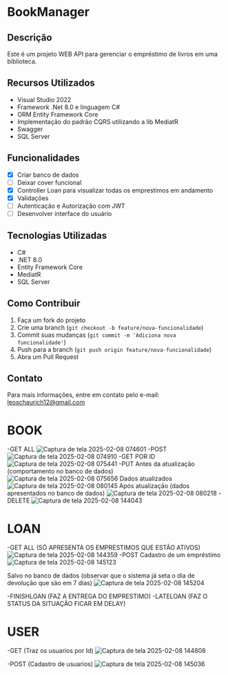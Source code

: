 # BookManager

## Descrição
Este é um projeto WEB API para gerenciar o empréstimo de livros em uma biblioteca.

## Recursos Utilizados
- Visual Studio 2022
- Framework .Net 8.0 e linguagem C#
- ORM Entity Framework Core
- Implementação do padrão CQRS utilizando a lib MediatR
- Swagger
- SQL Server

## Funcionalidades
- [x] Criar banco de dados
- [ ] Deixar cover funcional
- [X] Controller Loan para visualizar todas os emprestimos em andamento
- [X] Validações
- [ ] Autenticação e Autorização com JWT
- [ ] Desenvolver interface do usuário

## Tecnologias Utilizadas
- C#
- .NET 8.0
- Entity Framework Core
- MediatR
- SQL Server

## Como Contribuir
1. Faça um fork do projeto
2. Crie uma branch (`git checkout -b feature/nova-funcionalidade`)
3. Commit suas mudanças (`git commit -m 'Adiciona nova funcionalidade'`)
4. Push para a branch (`git push origin feature/nova-funcionalidade`)
5. Abra um Pull Request

## Contato
Para mais informações, entre em contato pelo e-mail: leoschaurich12@gmail.com


# BOOK

-GET ALL
![Captura de tela 2025-02-08 074601](https://github.com/user-attachments/assets/04b30b29-34f3-463e-94ff-91deeaa2cfd8)
-POST
![Captura de tela 2025-02-08 074910](https://github.com/user-attachments/assets/6c9d99e1-6117-40e9-ae0d-b0425a5e3598)
-GET POR ID
![Captura de tela 2025-02-08 075441](https://github.com/user-attachments/assets/7265ee2a-d6b7-4277-aa67-fda09ff483ba)
-PUT
Antes da atualização (comportamento no banco de dados)
![Captura de tela 2025-02-08 075656](https://github.com/user-attachments/assets/f6ab30a9-8930-4bc4-94af-28502bf2a072)
Dados atualizados
![Captura de tela 2025-02-08 080145](https://github.com/user-attachments/assets/6a807153-fdb2-48b2-a560-a72a5b8e0d0c)
Após atualização (dados apresentados no banco de dados)
![Captura de tela 2025-02-08 080218](https://github.com/user-attachments/assets/373fcd7b-30b4-4d4d-8047-f8ce330d67a9)
-DELETE
![Captura de tela 2025-02-08 144043](https://github.com/user-attachments/assets/ce3e5a35-e77f-4fb1-97f4-13aaba2fc7e1)

# LOAN

-GET ALL (SÓ APRESENTA OS EMPRESTIMOS QUE ESTÃO ATIVOS)
![Captura de tela 2025-02-08 144359](https://github.com/user-attachments/assets/889a4b8e-2ea8-4958-9282-a459fd3a0aac)
-POST
Cadastro de um empréstimo
![Captura de tela 2025-02-08 145123](https://github.com/user-attachments/assets/9fe20a3a-8081-44f3-b2f5-1b488488fd6d)

Salvo no banco de dados (observar que o sistema já seta o dia de devolução que são em 7 dias)
![Captura de tela 2025-02-08 145204](https://github.com/user-attachments/assets/00f5c3d2-dd2c-4e9d-a682-1b4a6eed3d6e)

-FINISHLOAN (FAZ A ENTREGA DO EMPRESTIMO)
-LATELOAN (FAZ O STATUS DA SITUAÇÃO FICAR EM DELAY)

# USER

-GET (Traz os usuarios por Id)
![Captura de tela 2025-02-08 144808](https://github.com/user-attachments/assets/ebd2a139-76c7-4445-9fac-a990baffe02e)

-POST (Cadastro de usuarios)
![Captura de tela 2025-02-08 145036](https://github.com/user-attachments/assets/e87f76d8-3901-4231-8b8e-7ba92f730586)
